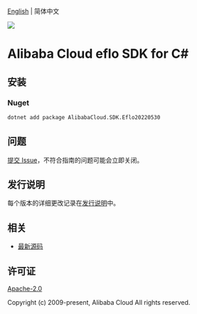 [English](README.md) | 简体中文

![](https://aliyunsdk-pages.alicdn.com/icons/AlibabaCloud.svg)

# Alibaba Cloud eflo SDK for C#

## 安装

### Nuget

```bash
dotnet add package AlibabaCloud.SDK.Eflo20220530
```

## 问题

[提交 Issue](https://github.com/aliyun/alibabacloud-csharp-sdk/issues/new)，不符合指南的问题可能会立即关闭。

## 发行说明

每个版本的详细更改记录在[发行说明](./ChangeLog.md)中。

## 相关

* [最新源码](https://github.com/aliyun/alibabacloud-csharp-sdk/)

## 许可证

[Apache-2.0](http://www.apache.org/licenses/LICENSE-2.0)

Copyright (c) 2009-present, Alibaba Cloud All rights reserved.
